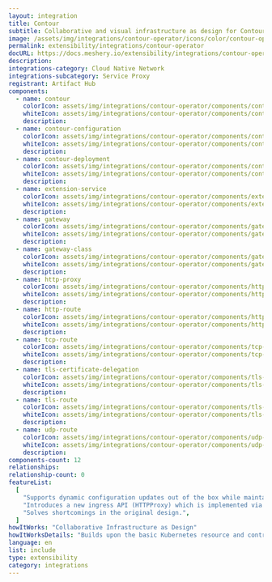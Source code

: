```yaml
---
layout: integration
title: Contour
subtitle: Collaborative and visual infrastructure as design for Contour
image: /assets/img/integrations/contour-operator/icons/color/contour-operator-color.svg
permalink: extensibility/integrations/contour-operator
docURL: https://docs.meshery.io/extensibility/integrations/contour-operator
description:
integrations-category: Cloud Native Network
integrations-subcategory: Service Proxy
registrant: Artifact Hub
components:
  - name: contour
    colorIcon: assets/img/integrations/contour-operator/components/contour/icons/color/contour-color.svg
    whiteIcon: assets/img/integrations/contour-operator/components/contour/icons/white/contour-white.svg
    description:
  - name: contour-configuration
    colorIcon: assets/img/integrations/contour-operator/components/contour-configuration/icons/color/contour-configuration-color.svg
    whiteIcon: assets/img/integrations/contour-operator/components/contour-configuration/icons/white/contour-configuration-white.svg
    description:
  - name: contour-deployment
    colorIcon: assets/img/integrations/contour-operator/components/contour-deployment/icons/color/contour-deployment-color.svg
    whiteIcon: assets/img/integrations/contour-operator/components/contour-deployment/icons/white/contour-deployment-white.svg
    description:
  - name: extension-service
    colorIcon: assets/img/integrations/contour-operator/components/extension-service/icons/color/extension-service-color.svg
    whiteIcon: assets/img/integrations/contour-operator/components/extension-service/icons/white/extension-service-white.svg
    description:
  - name: gateway
    colorIcon: assets/img/integrations/contour-operator/components/gateway/icons/color/gateway-color.svg
    whiteIcon: assets/img/integrations/contour-operator/components/gateway/icons/white/gateway-white.svg
    description:
  - name: gateway-class
    colorIcon: assets/img/integrations/contour-operator/components/gateway-class/icons/color/gateway-class-color.svg
    whiteIcon: assets/img/integrations/contour-operator/components/gateway-class/icons/white/gateway-class-white.svg
    description:
  - name: http-proxy
    colorIcon: assets/img/integrations/contour-operator/components/http-proxy/icons/color/http-proxy-color.svg
    whiteIcon: assets/img/integrations/contour-operator/components/http-proxy/icons/white/http-proxy-white.svg
    description:
  - name: http-route
    colorIcon: assets/img/integrations/contour-operator/components/http-route/icons/color/http-route-color.svg
    whiteIcon: assets/img/integrations/contour-operator/components/http-route/icons/white/http-route-white.svg
    description:
  - name: tcp-route
    colorIcon: assets/img/integrations/contour-operator/components/tcp-route/icons/color/tcp-route-color.svg
    whiteIcon: assets/img/integrations/contour-operator/components/tcp-route/icons/white/tcp-route-white.svg
    description:
  - name: tls-certificate-delegation
    colorIcon: assets/img/integrations/contour-operator/components/tls-certificate-delegation/icons/color/tls-certificate-delegation-color.svg
    whiteIcon: assets/img/integrations/contour-operator/components/tls-certificate-delegation/icons/white/tls-certificate-delegation-white.svg
    description:
  - name: tls-route
    colorIcon: assets/img/integrations/contour-operator/components/tls-route/icons/color/tls-route-color.svg
    whiteIcon: assets/img/integrations/contour-operator/components/tls-route/icons/white/tls-route-white.svg
    description:
  - name: udp-route
    colorIcon: assets/img/integrations/contour-operator/components/udp-route/icons/color/udp-route-color.svg
    whiteIcon: assets/img/integrations/contour-operator/components/udp-route/icons/white/udp-route-white.svg
    description:
components-count: 12
relationships:
relationship-count: 0
featureList:
  [
    "Supports dynamic configuration updates out of the box while maintaining a lightweight profile.",
    "Introduces a new ingress API (HTTPProxy) which is implemented via a Custom Resource Definition (CRD).",
    "Solves shortcomings in the original design.",
  ]
howItWorks: "Collaborative Infrastructure as Design"
howItWorksDetails: "Builds upon the basic Kubernetes resource and controller concepts, but includes domain-specific knowledge to automate the entire lifecycle of Contour."
language: en
list: include
type: extensibility
category: integrations
---
```

